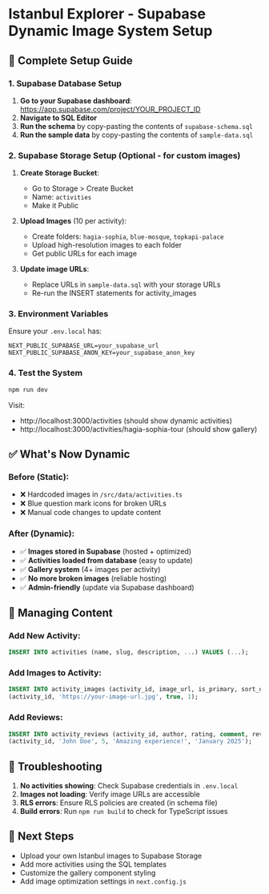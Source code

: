 # Istanbul Explorer - Supabase Dynamic Image System Setup

## 🚀 Complete Setup Guide

### 1. Supabase Database Setup

1. **Go to your Supabase dashboard**: https://app.supabase.com/project/YOUR_PROJECT_ID
2. **Navigate to SQL Editor**
3. **Run the schema** by copy-pasting the contents of `supabase-schema.sql`
4. **Run the sample data** by copy-pasting the contents of `sample-data.sql`

### 2. Supabase Storage Setup (Optional - for custom images)

1. **Create Storage Bucket**:
   - Go to Storage > Create Bucket
   - Name: `activities`
   - Make it Public

2. **Upload Images** (10 per activity):
   - Create folders: `hagia-sophia`, `blue-mosque`, `topkapi-palace`
   - Upload high-resolution images to each folder
   - Get public URLs for each image

3. **Update image URLs**:
   - Replace URLs in `sample-data.sql` with your storage URLs
   - Re-run the INSERT statements for activity_images

### 3. Environment Variables

Ensure your `.env.local` has:
```
NEXT_PUBLIC_SUPABASE_URL=your_supabase_url
NEXT_PUBLIC_SUPABASE_ANON_KEY=your_supabase_anon_key
```

### 4. Test the System

```bash
npm run dev
```

Visit:
- http://localhost:3000/activities (should show dynamic activities)
- http://localhost:3000/activities/hagia-sophia-tour (should show gallery)

## ✅ What's Now Dynamic

### Before (Static):
- ❌ Hardcoded images in `/src/data/activities.ts`
- ❌ Blue question mark icons for broken URLs
- ❌ Manual code changes to update content

### After (Dynamic):
- ✅ **Images stored in Supabase** (hosted + optimized)
- ✅ **Activities loaded from database** (easy to update)
- ✅ **Gallery system** (4+ images per activity)
- ✅ **No more broken images** (reliable hosting)
- ✅ **Admin-friendly** (update via Supabase dashboard)

## 🔧 Managing Content

### Add New Activity:
```sql
INSERT INTO activities (name, slug, description, ...) VALUES (...);
```

### Add Images to Activity:
```sql
INSERT INTO activity_images (activity_id, image_url, is_primary, sort_order) VALUES
(activity_id, 'https://your-image-url.jpg', true, 1);
```

### Add Reviews:
```sql
INSERT INTO activity_reviews (activity_id, author, rating, comment, review_date) VALUES
(activity_id, 'John Doe', 5, 'Amazing experience!', 'January 2025');
```

## 🚨 Troubleshooting

1. **No activities showing**: Check Supabase credentials in `.env.local`
2. **Images not loading**: Verify image URLs are accessible
3. **RLS errors**: Ensure RLS policies are created (in schema file)
4. **Build errors**: Run `npm run build` to check for TypeScript issues

## 🎯 Next Steps

- Upload your own Istanbul images to Supabase Storage
- Add more activities using the SQL templates
- Customize the gallery component styling
- Add image optimization settings in `next.config.js`